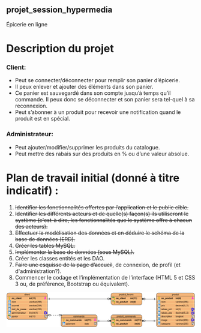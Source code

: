 ## projet_session_hypermedia
Épicerie en ligne

# Description du projet

### **Client:**
- Peut se connecter/déconnecter pour remplir son panier d’épicerie.
- Il peux enlever et ajouter des éléments dans son panier.
- Ce panier est sauvegardé dans son compte jusqu’à temps qu’il commande. Il peux donc se déconnecter et son panier sera tel-quel à sa reconnexion.
- Peut s’abonner à un produit pour recevoir une notification quand le produit est en spécial.

### **Administrateur:**
- Peut ajouter/modifier/supprimer les produits du catalogue.
- Peut mettre des rabais sur des produits en % ou d’une valeur absolue. 

# Plan de travail initial (donné à titre indicatif) :
1. ~~Identifier les fonctionnalités offertes par l’application et le public cible.~~
2. ~~Identifier les différents acteurs et de quelle(s) façon(s) ils utiliseront le système (c'est-à dire, les fonctionnalités que le système offre à chacun des acteurs).~~
3. ~~Effectuer la modélisation des données et en déduire le schéma de la base de données (ERD).~~
4. ~~Créer les tables MySQL.~~
5. ~~Implémenter la base de données (sous MySQL).~~
6. Créer les classes entités et les DAO.
7. ~~Faire une esquisse de la page d’accueil~~, de connexion, de profil (et d'administration?).
8. Commencer le codage et l’implémentation de l’interface (HTML 5 et CSS 3 ou, de préférence, Bootstrap ou équivalent).

![Diagramme Entité-Relation](https://raw.githubusercontent.com/Avasam/projet_session_hypermedia/master/ERD/ERD.png)
